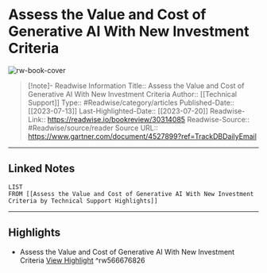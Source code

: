 # Assess the Value and Cost of Generative AI With New Investment Criteria

![rw-book-cover](https://readwise-assets.s3.amazonaws.com/media/uploaded_book_covers/profile_174804/gartner-tile_gExNwVh.jpg)
<br>
>[!note]- Readwise Information
>Title:: Assess the Value and Cost of Generative AI With New Investment Criteria
>Author:: [[Technical Support]]
>Type:: #Readwise/category/articles
>Published-Date:: [[2023-07-13]]
>Last-Highlighted-Date:: [[2023-07-20]]
>Readwise-Link:: https://readwise.io/bookreview/30314085
>Readwise-Source:: #Readwise/source/reader
>Source URL:: https://www.gartner.com/document/4527899?ref=TrackDBDailyEmail
--- 

## Linked Notes
```dataview
LIST
FROM [[Assess the Value and Cost of Generative AI With New Investment Criteria by Technical Support Highlights]]
```

---

## Highlights
- Assess the Value and Cost of Generative AI With New Investment Criteria [View Highlight](https://readwise.io/open/566676826) ^rw566676826
